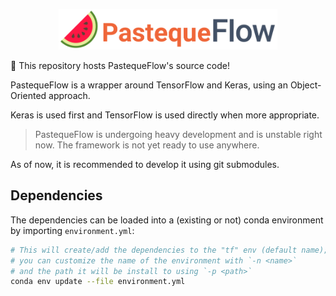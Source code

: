 <p align="center"><a href="https://git.io/pastequeflow" target="_blank"><img width="350" src=".images/PastequeFlow-logo.png" alt="PastequeFlow logo" /></a></p>

:watermelon: This repository hosts PastequeFlow's source code!

PastequeFlow is a wrapper around TensorFlow and Keras, using an Object-Oriented approach.

Keras is used first and TensorFlow is used directly when more appropriate.

> PastequeFlow is undergoing heavy development and is unstable right now. The framework is not yet ready to use anywhere.

As of now, it is recommended to develop it using git submodules.

## Dependencies

The dependencies can be loaded into a (existing or not) conda environment by importing `environment.yml`:

```bash
# This will create/add the dependencies to the "tf" env (default name);
# you can customize the name of the environment with `-n <name>`
# and the path it will be install to using `-p <path>`
conda env update --file environment.yml
```

